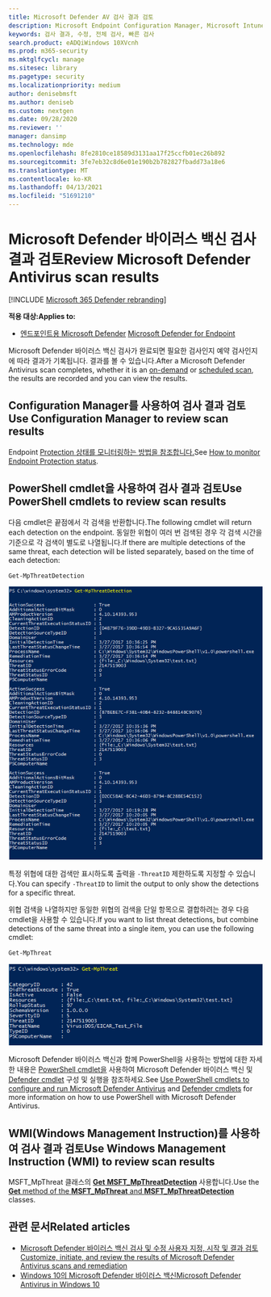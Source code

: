```yaml
---
title: Microsoft Defender AV 검사 결과 검토
description: Microsoft Endpoint Configuration Manager, Microsoft Intune 또는 Windows 보안 앱을 사용하여 검사 결과 검토
keywords: 검사 결과, 수정, 전체 검사, 빠른 검사
search.product: eADQiWindows 10XVcnh
ms.prod: m365-security
ms.mktglfcycl: manage
ms.sitesec: library
ms.pagetype: security
ms.localizationpriority: medium
author: denisebmsft
ms.author: deniseb
ms.custom: nextgen
ms.date: 09/28/2020
ms.reviewer: ''
manager: dansimp
ms.technology: mde
ms.openlocfilehash: 8fe2810ce18589d3131aa17f25ccfb01ec26b892
ms.sourcegitcommit: 3fe7eb32c8d6e01e190b2b782827fbadd73a18e6
ms.translationtype: MT
ms.contentlocale: ko-KR
ms.lasthandoff: 04/13/2021
ms.locfileid: "51691210"
---
```

# <a name="review-microsoft-defender-antivirus-scan-results"></a><span data-ttu-id="3096f-104">Microsoft Defender 바이러스 백신 검사 결과 검토</span><span class="sxs-lookup"><span data-stu-id="3096f-104">Review Microsoft Defender Antivirus scan results</span></span>

[!INCLUDE [Microsoft 365 Defender rebranding](../../includes/microsoft-defender.md)]


<span data-ttu-id="3096f-105">**적용 대상:**</span><span class="sxs-lookup"><span data-stu-id="3096f-105">**Applies to:**</span></span>

- <span data-ttu-id="3096f-106">[엔드포인트용 Microsoft Defender](/microsoft-365/security/defender-endpoint/) </span><span class="sxs-lookup"><span data-stu-id="3096f-106">[Microsoft Defender for Endpoint](/microsoft-365/security/defender-endpoint/)</span></span>

<span data-ttu-id="3096f-107">Microsoft Defender 바이러스 백신 검사가 완료되면 [](run-scan-microsoft-defender-antivirus.md) 필요한 검사인지 [](scheduled-catch-up-scans-microsoft-defender-antivirus.md)예약 검사인지에 따라 결과가 기록됩니다. 결과를 볼 수 있습니다.</span><span class="sxs-lookup"><span data-stu-id="3096f-107">After a Microsoft Defender Antivirus scan completes, whether it is an [on-demand](run-scan-microsoft-defender-antivirus.md) or [scheduled scan](scheduled-catch-up-scans-microsoft-defender-antivirus.md), the results are recorded and you can view the results.</span></span> 


## <a name="use-configuration-manager-to-review-scan-results"></a><span data-ttu-id="3096f-108">Configuration Manager를 사용하여 검사 결과 검토</span><span class="sxs-lookup"><span data-stu-id="3096f-108">Use Configuration Manager to review scan results</span></span>

<span data-ttu-id="3096f-109">Endpoint [Protection 상태를 모니터링하는 방법을 참조합니다.](/configmgr/protect/deploy-use/monitor-endpoint-protection)</span><span class="sxs-lookup"><span data-stu-id="3096f-109">See [How to monitor Endpoint Protection status](/configmgr/protect/deploy-use/monitor-endpoint-protection).</span></span>

## <a name="use-powershell-cmdlets-to-review-scan-results"></a><span data-ttu-id="3096f-110">PowerShell cmdlet을 사용하여 검사 결과 검토</span><span class="sxs-lookup"><span data-stu-id="3096f-110">Use PowerShell cmdlets to review scan results</span></span>

<span data-ttu-id="3096f-111">다음 cmdlet은 끝점에서 각 검색을 반환합니다.</span><span class="sxs-lookup"><span data-stu-id="3096f-111">The following cmdlet will return each detection on the endpoint.</span></span> <span data-ttu-id="3096f-112">동일한 위협이 여러 번 검색된 경우 각 검색 시간을 기준으로 각 검색이 별도로 나열됩니다.</span><span class="sxs-lookup"><span data-stu-id="3096f-112">If there are multiple detections of the same threat, each detection will be listed separately, based on the time of each detection:</span></span>

```PowerShell
Get-MpThreatDetection
```

![PowerShell cmdlet 및 출력 스크린샷](images/defender/wdav-get-mpthreatdetection.png)

<span data-ttu-id="3096f-114">특정 위협에 대한 검색만 표시하도록 출력을 `-ThreatID` 제한하도록 지정할 수 있습니다.</span><span class="sxs-lookup"><span data-stu-id="3096f-114">You can specify `-ThreatID` to limit the output to only show the detections for a specific threat.</span></span>

<span data-ttu-id="3096f-115">위협 검색을 나열하지만 동일한 위협의 검색을 단일 항목으로 결합하려는 경우 다음 cmdlet을 사용할 수 있습니다.</span><span class="sxs-lookup"><span data-stu-id="3096f-115">If you want to list threat detections, but combine detections of the same threat into a single item, you can use the following cmdlet:</span></span>

```PowerShell
Get-MpThreat
```

![PowerShell 스크린샷](images/defender/wdav-get-mpthreat.png)

<span data-ttu-id="3096f-117">Microsoft Defender 바이러스 백신과 함께 PowerShell을 사용하는 방법에 대한 자세한 내용은 [PowerShell cmdlet을](use-powershell-cmdlets-microsoft-defender-antivirus.md) 사용하여 Microsoft Defender 바이러스 백신 및 [Defender cmdlet](/powershell/module/defender/) 구성 및 실행을 참조하세요.</span><span class="sxs-lookup"><span data-stu-id="3096f-117">See [Use PowerShell cmdlets to configure and run Microsoft Defender Antivirus](use-powershell-cmdlets-microsoft-defender-antivirus.md) and [Defender cmdlets](/powershell/module/defender/) for more information on how to use PowerShell with Microsoft Defender Antivirus.</span></span>

## <a name="use-windows-management-instruction-wmi-to-review-scan-results"></a><span data-ttu-id="3096f-118">WMI(Windows Management Instruction)를 사용하여 검사 결과 검토</span><span class="sxs-lookup"><span data-stu-id="3096f-118">Use Windows Management Instruction (WMI) to review scan results</span></span>

<span data-ttu-id="3096f-119">MSFT_MpThreat 클래스의 [ **Get** **MSFT_MpThreatDetection**](/previous-versions/windows/desktop/defender/windows-defender-wmiv2-apis-portal) 사용합니다.</span><span class="sxs-lookup"><span data-stu-id="3096f-119">Use the [**Get** method of the **MSFT_MpThreat** and **MSFT_MpThreatDetection**](/previous-versions/windows/desktop/defender/windows-defender-wmiv2-apis-portal) classes.</span></span>


## <a name="related-articles"></a><span data-ttu-id="3096f-120">관련 문서</span><span class="sxs-lookup"><span data-stu-id="3096f-120">Related articles</span></span>

- [<span data-ttu-id="3096f-121">Microsoft Defender 바이러스 백신 검사 및 수정 사용자 지정, 시작 및 결과 검토</span><span class="sxs-lookup"><span data-stu-id="3096f-121">Customize, initiate, and review the results of Microsoft Defender Antivirus scans and remediation</span></span>](customize-run-review-remediate-scans-microsoft-defender-antivirus.md)
- [<span data-ttu-id="3096f-122">Windows 10의 Microsoft Defender 바이러스 백신</span><span class="sxs-lookup"><span data-stu-id="3096f-122">Microsoft Defender Antivirus in Windows 10</span></span>](microsoft-defender-antivirus-in-windows-10.md)